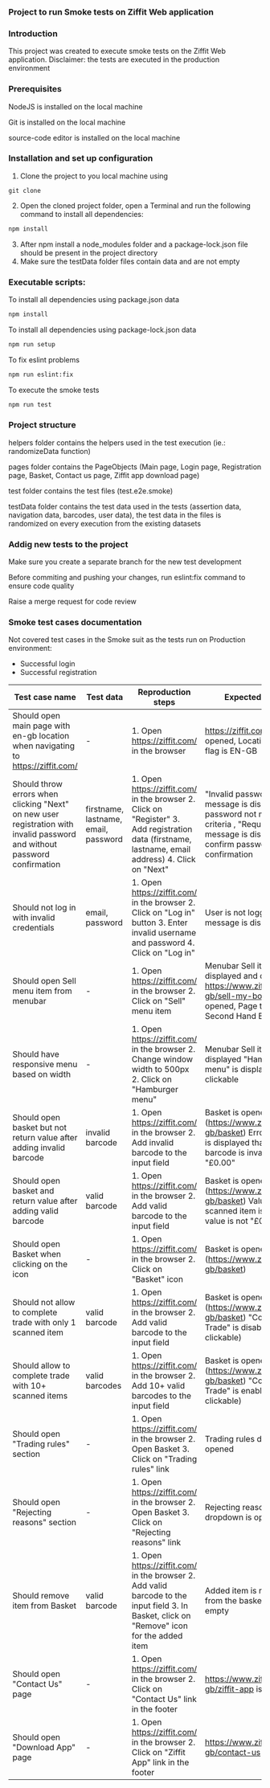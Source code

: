 ### Project to run Smoke tests on Ziffit Web application

### Introduction

This project was created to execute smoke tests on the Ziffit Web application.
Disclaimer: the tests are executed in the production environment
### Prerequisites
NodeJS is installed on the local machine

Git is installed on the local machine

source-code editor is installed on the local machine

### Installation and set up configuration

1. Clone the project to you local machine using

```text {"id":"01HNZE79RCH4YTWPJ0R743944M"}
git clone
```

2. Open the cloned project folder, open a Terminal and run the following command to install all dependencies:

```sh {"id":"01HNZE79RCH4YTWPJ0R7KG1K1G"}
npm install
```

3. After npm install a node_modules folder and a package-lock.json file should be present in the project directory
4. Make sure the testData folder files contain data and are not empty

### Executable scripts:

To install all dependencies using package.json data

```sh {"id":"01HNZE79RCH4YTWPJ0RAMDY7EC"}
npm install
```

To install all dependencies using package-lock.json data

```sh {"id":"01HNZE79RCH4YTWPJ0RDQ3XP57"}
npm run setup
```

To fix eslint problems

```sh {"id":"01HNZE79RCH4YTWPJ0REJCJGJX"}
npm run eslint:fix
```

To execute the smoke tests

```sh {"id":"01HNZE79RCH4YTWPJ0RFQ2MRQG"}
npm run test
```
### Project structure

helpers folder contains the helpers used in the test execution (ie.: randomizeData function)

pages folder contains the PageObjects (Main page, Login page, Registration page, Basket, Contact us page, Ziffit app download page)

test folder contains the test files (test.e2e.smoke)

testData folder contains the test data used in the tests (assertion data, navigation data, barcodes, user data), the test data in the files is randomized on every execution from the existing datasets

### Addig new tests to the project

Make sure you create a separate branch for the new test development

Before commiting and pushing your changes, run eslint:fix command to ensure code quality

Raise a merge request for code review

### Smoke test cases documentation
Not covered test cases in the Smoke suit as the tests run on Production environment:

 - Successful login
 - Successful registration

| Test case name                                                     | Test data                      | Reproduction steps                                                                                                 | Expected results                                                                                                                                |
|----------------------------------------------------------------------------|------------------------------------|--------------------------------------------------------------------------------------------------------------------|-------------------------------------------------------------------------------------------------------------------------------------------------|
| Should open main page with en-gb location when navigating to https://ziffit.com/              | -                                  | 1. Open https://ziffit.com/ in the browser                                                                         | https://ziffit.com/en-gb is opened, Location indicator flag is EN-GB                                                                            |
| Should throw errors when clicking "Next" on new user registration with invalid password and without password confirmation |firstname, lastname, email, password| 1. Open https://ziffit.com/ in the browser 2. Click on "Register" 3. Add registration data (firstname, lastname, email address) 4. Click on "Next" | "Invalid password." Error message is displayed for password not meeting criteria , "Required." error message is displayed for confirm password confirmation                                                                                                         |
| Should not log in with invalid credentials                                 |  email, password                  | 1. Open https://ziffit.com/ in the browser 2. Click on "Log in" button 3. Enter invalid username and password 4. Click on "Log in"                            | User is not logged in, error message is displayed                                                                                               |
| Should open Sell menu item from menubar                                         | - | 1. Open https://ziffit.com/ in the browser 2. Click on "Sell" menu item                                                                                       | Menubar Sell item is still displayed and clickable, https://www.ziffit.com/en-gb/sell-my-books is opened, Page title is "Sell Second Hand Books Online | Ziffit"                                                       |
| Should have responsive menu based on width                                 | - | 1. Open https://ziffit.com/ in the browser 2. Change window width to 500px 2. Click on "Hamburger menu"                                                       | Menubar Sell item is not displayed "Hamburger menu" is displayed and clickable |
| Should open basket but not return value after adding invalid barcode       | invalid barcode | 1. Open https://ziffit.com/ in the browser 2. Add invalid barcode to the input field                                                                          | Basket is opened (https://www.ziffit.com/en-gb/basket) Error message is displayed that the barcode is invalid, Value is "£0.00"                                   |
| Should open basket and return value after adding valid barcode             | valid barcode | 1. Open https://ziffit.com/ in the browser 2. Add valid barcode to the input field                                                                            | Basket is opened (https://www.ziffit.com/en-gb/basket) Value for the scanned item is displayed, value is not "£0.00"                                                  |
| Should open Basket when clicking on the icon                               | - | 1. Open https://ziffit.com/ in the browser 2. Click on "Basket" icon                                                                                          | Basket is opened (https://www.ziffit.com/en-gb/basket)                                                                                          |
| Should not allow to complete trade with only 1 scanned item                | valid barcode | 1. Open https://ziffit.com/ in the browser 2. Add valid barcode to the input field                                                                            | Basket is opened (https://www.ziffit.com/en-gb/basket) "Complete Trade" is disabled (not clickable)                                             |
| Should allow to complete trade with 10+ scanned items                      | valid barcodes | 1. Open https://ziffit.com/ in the browser 2. Add 10+ valid barcodes to the input field                                                                       | Basket is opened (https://www.ziffit.com/en-gb/basket) "Complete Trade" is enabled (is clickable)                                               |
| Should open "Trading rules" section                                        | - | 1. Open https://ziffit.com/ in the browser 2. Open Basket 3. Click on "Trading rules" link                                                                    | Trading rules dropdown is opened                                                                                                                |
| Should open "Rejecting reasons" section                                    | - | 1. Open https://ziffit.com/ in the browser 2. Open Basket 3. Click on "Rejecting reasons" link                                                                | Rejecting reasons dropdown is opened                                                                                                            |
| Should remove item from Basket                                                        | valid barcode | 1. Open https://ziffit.com/ in the browser 2. Add valid barcode to the input field 3. In Basket, click on "Remove" icon for the added item                                      | Added item is removed from the basket, the list is empty                                                                                                         |
| Should open "Contact Us" page                                              |  -                  | 1. Open https://ziffit.com/ in the browser 2. Click on "Contact Us" link in the footer                                                                        | https://www.ziffit.com/en-gb/ziffit-app is opened                                                                                               |
| Should open "Download App" page                                            | -                   | 1. Open https://ziffit.com/ in the browser 2. Click on "Ziffit App" link in the footer                                                                        | https://www.ziffit.com/en-gb/contact-us is opened                                                                                               |
